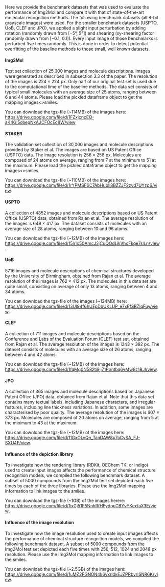 Here we provide the benchmark datasets that was used to evaluate the performance of Img2Mol and compare it with that of state-of-the-art molecular recognition methods. The following benchmark datasets (all 8-bit grayscale images) were used. 
For the smaller benchmark datasets (USPTO, UoB, CLEF and JPO), we applied a slight input perturbation by adding rotation (randomly drawn from [−5°, 5°]) and shearing (xy-shearing factor randomly drawn from [−0.1, 0.1]). Every input image of those benchmarks is perturbed five times randomly. This is done in order to detect potential overfitting of the baseline methods to those small, well known datasets.
 
#### Img2Mol
Test set collection of 25,000 images and molecule descriptions. Images were generated as described in subsection 3.3 of the paper. The resolution of the images is 224 × 224 px. Only half of our original test set is used due to the computational time of the baseline methods. The data set consists of typical small molecules with an average size of 25 atoms, ranging between 6 and 44 atoms. Please load the pickled dataframe object to get the mapping images<>smiles.

You can download the tgz-file (~114MB) of the images here:
<a href="https://drive.google.com/file/d/1FZxjcncEQ-aK4Gl5obepNxAJCFOcEc8W/view"    
   target="_blank">https://drive.google.com/file/d/1FZxjcncEQ-aK4Gl5obepNxAJCFOcEc8W/view</a>

#### STAKER
The validation set collection of 30,000 images and molecule descriptions provided by Staker et al. The images are based on US Patent Office (USPTO) data. The image resolution is 256 × 256 px. Molecules are composed of 24 atoms on average, ranging from 7 at the minimum to 51 at the maximum. Please load the pickled dataframe object to get the mapping images<>smiles.

You can download the tgz-file (~110MB) of the images here:
<a href="https://drive.google.com/file/d/1rYPMSF6C7AbHubll8BZZJF2zvd7UYzp6/view"    target="_blank">https://drive.google.com/file/d/1rYPMSF6C7AbHubll8BZZJF2zvd7UYzp6/view</a>.  
#### USPTO
A collection of 4852 images and molecule descriptions based on US Patent Office (USPTO) data, obtained from Rajan et al. The average resolution of the images is 649 × 417 px. The dataset consists of molecules with an average size of 28 atoms, ranging between 10 and 96 atoms.

You can download the tgz-file (~12MB) of the images here: 
<a href="https://drive.google.com/file/d/15h1c50AmcJ3jCuQOdLjkVhcFkqe7slLn/view" 
   target="_blank">https://drive.google.com/file/d/15h1c50AmcJ3jCuQOdLjkVhcFkqe7slLn/view</a>. 
#### UoB
5716 images and molecule descriptions of chemical structures developed by the University of Birmingham, obtained from Rajan et al. The average resolution of the images is 762 × 412 px. The molecules in this data set are quite small, consisting on average of only 13 atoms, ranging between 4 and 34 atoms.

You can download the tgz-file of the images (~124MB) here: 
<a href="https://drive.google.com/file/d/13Ul94f6hUEpDbUKLUP_e7xEfSRZIqFuy/view" 
   target="_blank">https://drive.google.com/file/d/13Ul94f6hUEpDbUKLUP_e7xEfSRZIqFuy/view</a>. 
#### CLEF 
A collection of 711 images and molecule descriptions based on the Conference and Labs of the Evaluation Forum (CLEF) test set, obtained from Rajan et al. The average resolution of the images is 1243 × 392 px. The dataset consists of molecules with an average size of 26 atoms, ranging between 4 and 42 atoms.

You can download the tgz-file (~12MB) of the images here: 
<a href="https://drive.google.com/file/d/1fqMg0N582ti9ij71Pbntbq6vMw8z1BJI/view" 
   target="_blank">https://drive.google.com/file/d/1fqMg0N582ti9ij71Pbntbq6vMw8z1BJI/view</a>. 
#### JPO
A collection of 365 images and molecule descriptions based on Japanese Patent Office (JPO) data, obtained from Rajan et al. Note that this data set contains many textual labels, including Japanese characters, and irregular features, including line thickness variations. In addition, some images are characterised by poor quality. The average resolution of the images is 607 × 373 px. Molecules are composed of 20 atoms on average, ranging from 5 at the minimum to 43 at the maximum.

You can download the tgz-file (~12MB) of the images here:
<a href="https://drive.google.com/file/d/11GxOLvQn_TanDAW8u7oCvSA_FJ-SXU4F/view" 
   target="_blank">https://drive.google.com/file/d/11GxOLvQn_TanDAW8u7oCvSA_FJ-SXU4F/view</a>. 


#### Influence of the depiction library
 
To investigate how the rendering library (RDKit, OEChem TK, or Indigo) used to create input images affects the performance of chemical structure recognition models, we compiled the following benchmark dataset. A subset of 5000 compounds from the Img2Mol test set depicted each five times by each of the three libraries. Please use the Img2Mol mapping information to link images to the smiles.

You can download the tgz-file (~1GB) of the images herere:
<a href="https://drive.google.com/file/d/1ixGj51F5NnhRfHFydpuCBYvYKexfaX3E/view" 
   target="_blank">https://drive.google.com/file/d/1ixGj51F5NnhRfHFydpuCBYvYKexfaX3E/view</a>. 


#### Influence of the image resolution
 
To investigate how the image resolution used to create input images affects the performance of chemical structure recognition models, we compiled the following benchmark dataset.  A subset of 5000 compounds from the Img2Mol test set depicted each five times with 256, 512, 1024 and 2048 px resolution. Please use the Img2Mol mapping information to link images to the smiles. 

You can download the tgz-file (~2.5GB) of the images here:
<a href="https://drive.google.com/file/d/1uMZ2FGNON4k6vxrldkEJZPRbyrISNR6K/view" 
   target="_blank">https://drive.google.com/file/d/1uMZ2FGNON4k6vxrldkEJZPRbyrISNR6K/view</a>. 


